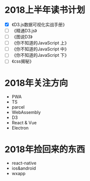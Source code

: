 # 2018上半年读书计划

- [x] 《D3.js数据可视化实战手册》
- [ ] 《精通D3.js》
- [ ] 《图说D3》
- [ ] 《你不知道的JavaScript 上》
- [ ] 《你不知道的JavaScript 中》
- [ ] 《你不知道的JavaScript 下》
- [ ] 《css揭秘》

# 2018年关注方向

* PWA
* TS
* parcel
* WebAssembly
* D3
* React & Vue
* Electron

# 2018年捡回来的东西

* react-native
* ios&android
* wxapp